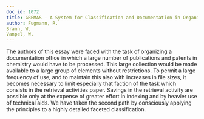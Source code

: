 ```yaml
---
doc_id: 1072
title: GREMAS - A System for Classification and Documentation in Organic Chemistry
author: Fugmann, R.
Brann, W.
Vanpel, W.
---
```


The authors of this essay were faced with the task of organizing
a documentation office in which a large number of publications and
patents in chemistry would have to be processed.  This large collection
would be made available to a large group of elements without restrictions.
To permit a large frequency of use, and to maintain this also with increases
in file sizes, it becomes necessary to limit especially that faction of the
task which consists in the retrieval activities paper.
  Savings in the retrieval activity are possible only at the expense of
greater effort in indexing and by heavier use of technical aids.  We have taken
the second path by consciously applying the principles	to a highly detailed
faceted classification.